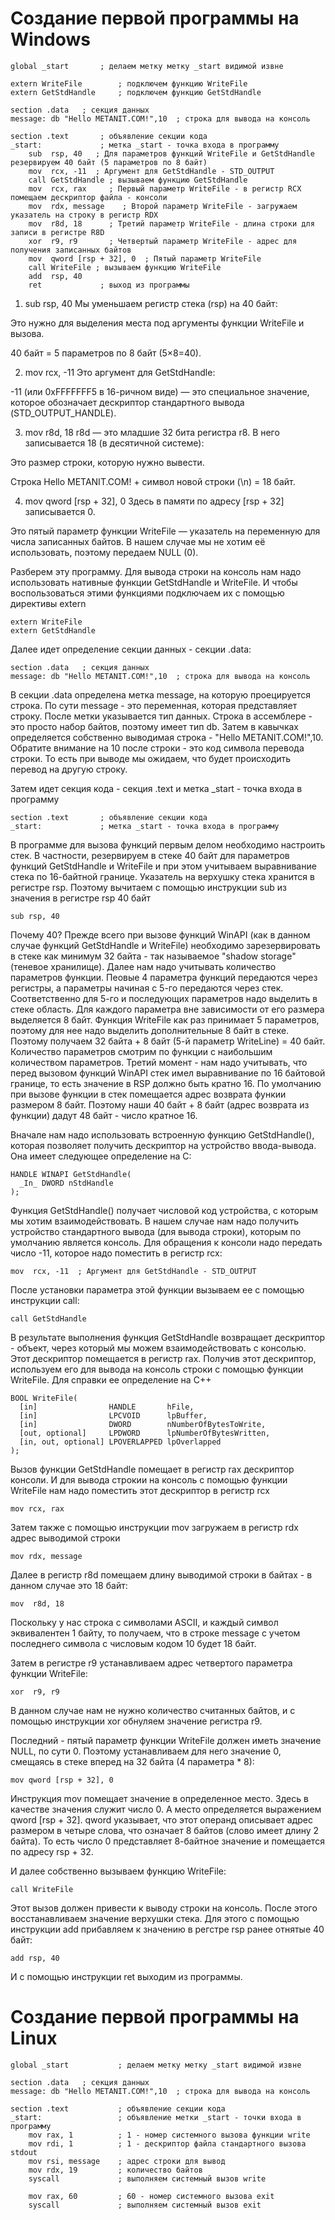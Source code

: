 # Создание первой программы на Windows

```
global _start       ; делаем метку метку _start видимой извне
 
extern WriteFile        ; подключем функцию WriteFile
extern GetStdHandle     ; подключем функцию GetStdHandle
 
section .data   ; секция данных
message: db "Hello METANIT.COM!",10  ; строка для вывода на консоль
 
section .text       ; объявление секции кода
_start:             ; метка _start - точка входа в программу
    sub  rsp, 40   ; Для параметров функций WriteFile и GetStdHandle резервируем 40 байт (5 параметров по 8 байт)
    mov  rcx, -11  ; Аргумент для GetStdHandle - STD_OUTPUT
    call GetStdHandle ; вызываем функцию GetStdHandle
    mov  rcx, rax     ; Первый параметр WriteFile - в регистр RCX помещаем дескриптор файла - консоли
    mov  rdx, message    ; Второй параметр WriteFile - загружаем указатель на строку в регистр RDX
    mov  r8d, 18      ; Третий параметр WriteFile - длина строки для записи в регистре R8D 
    xor  r9, r9       ; Четвертый параметр WriteFile - адрес для получения записанных байтов
    mov  qword [rsp + 32], 0  ; Пятый параметр WriteFile
    call WriteFile ; вызываем функцию WriteFile
    add  rsp, 40
    ret             ; выход из программы
```

1. sub rsp, 40
Мы уменьшаем регистр стека (rsp) на 40 байт:

Это нужно для выделения места под аргументы функции WriteFile и вызова.

40 байт = 5 параметров по 8 байт (5×8=40).

2. mov rcx, -11
Это аргумент для GetStdHandle:

-11 (или 0xFFFFFFF5 в 16-ричном виде) — это специальное значение, которое обозначает дескриптор стандартного вывода (STD_OUTPUT_HANDLE).

3. mov r8d, 18
r8d — это младшие 32 бита регистра r8. В него записывается 18 (в десятичной системе):

Это размер строки, которую нужно вывести.

Строка Hello METANIT.COM! + символ новой строки (\n) = 18 байт.

4. mov qword [rsp + 32], 0
Здесь в памяти по адресу [rsp + 32] записывается 0.

Это пятый параметр функции WriteFile — указатель на переменную для числа записанных байтов. В нашем случае мы не хотим её использовать, поэтому передаем NULL (0).

Разберем эту программу. Для вывода строки на консоль нам надо использовать нативные функции GetStdHandle и WriteFile. И чтобы воспользоваться этими функциями подключаем их с помощью директивы extern

```
extern WriteFile
extern GetStdHandle
```

Далее идет определение секции данных - секции .data:

```
section .data   ; секция данных
message: db "Hello METANIT.COM!",10  ; строка для вывода на консоль
```

В секции .data определена метка message, на которую проецируется строка. По сути message - это переменная, которая представляет строку. После метки указывается тип данных. Строка в ассемблере - это просто набор байтов, поэтому имеет тип db. Затем в кавычках определяется собственно выводимая строка - "Hello METANIT.COM!",10. Обратите внимание на 10 после строки - это код символа перевода строки. То есть при выводе мы ожидаем, что будет происходить перевод на другую строку.

Затем идет секция кода - секция .text и метка _start - точка входа в программу

```
section .text       ; объявление секции кода
_start:             ; метка _start - точка входа в программу
```

В программе для вызова функций первым делом необходимо настроить стек. В частности, резервируем в стеке 40 байт для параметров функций GetStdHandle и WriteFile и при этом учитываем выравнивание стека по 16-байтной границе. Указатель на верхушку стека хранится в регистре rsp. Поэтому вычитаем с помощью инструкции sub из значения в регистре rsp 40 байт

```
sub rsp, 40
```

Почему 40? Прежде всего при вызове функций WinAPI (как в данном случае функций GetStdHandle и WriteFile) необходимо зарезервировать в стеке как минимум 32 байта - так называемое "shadow storage" (теневое хранилище). Далее нам надо учитывать количество параметров функции. Пеовые 4 параметра функций передаются через регистры, а параметры начиная с 5-го передаются через стек. Соответственно для 5-го и последующих параметров надо выделить в стеке область. Для каждого параметра вне зависимости от его размера выделяется 8 байт. Функция WriteFile как раз принимает 5 параметров, поэтому для нее надо выделить дополнительные 8 байт в стеке. Поэтому получаем 32 байта + 8 байт (5-й параметр WriteLine) = 40 байт. Количество параметров смотрим по функции с наибольшим количеством параметров. Третий момент - нам надо учитывать, что перед вызовом функций WinAPI стек имел выравнивание по 16 байтовой границе, то есть значение в RSP должно быть кратно 16. По умолчанию при вызове функции в стек помещается адрес возврата функии размером 8 байт. Поэтому наши 40 байт + 8 байт (адрес возврата из функции) дадут 48 байт - число кратное 16.

Вначале нам надо использовать встроенную функцию GetStdHandle(), которая позволяет получить дескриптор на устройство ввода-вывода. Она имеет следующее определение на C:

```
HANDLE WINAPI GetStdHandle(
  _In_ DWORD nStdHandle
);
```

Функция GetStdHandle() получает числовой код устройства, с которым мы хотим взаимодействовать. В нашем случае нам надо получить устройство стандартного вывода (для вывода строки), которым по умолчанию является консоль. Для обращения к консоли надо передать число -11, которое надо поместить в регистр rcx:

```
mov  rcx, -11  ; Аргумент для GetStdHandle - STD_OUTPUT
```

После установки параметра этой функции вызываем ее с помощью инструкции call:

```
call GetStdHandle
```

В результате выполнения функция GetStdHandle возвращает дескриптор - объект, через который мы можем взаимодействовать с консолью. Этот дескриптор помещается в регистр rax. Получив этот дескриптор, используем его для вывода на консоль строки с помощью функции WriteFile. Для справки ее определение на С++

```
BOOL WriteFile(
  [in]                HANDLE       hFile,
  [in]                LPCVOID      lpBuffer,
  [in]                DWORD        nNumberOfBytesToWrite,
  [out, optional]     LPDWORD      lpNumberOfBytesWritten,
  [in, out, optional] LPOVERLAPPED lpOverlapped
);
```

Вызов функции GetStdHandle помещает в регистр rax дескриптор консоли. И для вывода строкии на консоль с помощью функции WriteFile нам надо поместить этот дескриптор в регистр rcx

```
mov rcx, rax
```

Затем также с помощью инструкции mov загружаем в регистр rdx адрес выводимой строки

```
mov rdx, message
```

Далее в регистр r8d помещаем длину выводимой строки в байтах - в данном случае это 18 байт:

```
mov  r8d, 18
```

Поскольку у нас строка с символами ASCII, и каждый символ эквивалентен 1 байту, то получаем, что в строке message с учетом последнего символа с числовым кодом 10 будет 18 байт.

Затем в регистре r9 устанавливаем адрес четвертого параметра функции WriteFile:

```
xor  r9, r9
```

В данном случае нам не нужно количество считанных байтов, и с помощью инструкции xor обнуляем значение регистра r9.

Последний - пятый параметр функции WriteFile должен иметь значение NULL, по сути 0. Поэтому устанавливаем для него значение 0, смещаясь в стеке вперед на 32 байта (4 параметра * 8):

```
mov qword [rsp + 32], 0
```

Инструкция mov помещает значение в определенное место. Здесь в качестве значения служит число 0. А место определяется выражением qword [rsp + 32]. qword указывает, что этот операнд описывает адрес размером в четыре слова, что означает 8 байтов (слово имеет длину 2 байта). То есть число 0 представляет 8-байтное значение и помещается по адресу rsp + 32.

И далее собственно вызываем функцию WriteFile:

```
call WriteFile
```
Этот вызов должен привести к выводу строки на консоль. После этого восстанавливаем значение верхушки стека. Для этого с помощью инструкции add прибавляем к значению в регстре rsp ранее отнятые 40 байт:

```
add rsp, 40
```
И с помощью инструкции ret выходим из программы.


# Создание первой программы на Linux

```
global _start           ; делаем метку метку _start видимой извне
 
section .data   ; секция данных
message: db "Hello METANIT.COM!",10  ; строка для вывода на консоль
 
section .text           ; объявление секции кода
_start:                 ; объявление метки _start - точки входа в программу
    mov rax, 1          ; 1 - номер системного вызова функции write
    mov rdi, 1          ; 1 - дескриптор файла стандартного вызова stdout
    mov rsi, message    ; адрес строки для вывод
    mov rdx, 19         ; количество байтов
    syscall             ; выполняем системный вызов write
 
    mov rax, 60         ; 60 - номер системного вызова exit
    syscall             ; выполняем системный вызов exit
```
